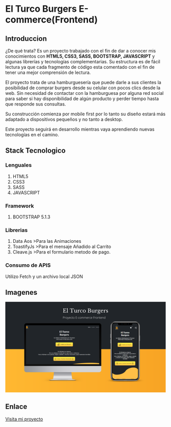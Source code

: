 # El Turco Burgers E-commerce(Frontend)

## Introduccion

¿De qué trata?
Es un proyecto trabajado con el fin de dar a conocer mis conocimientos con **HTML5, CSS3, SASS, BOOTSTRAP, JAVASCRIPT** y algunas librerías y tecnologías complementarias. Su estructura es de fácil lectura ya que cada fragmento de código esta comentado con el fin de tener una mejor comprensión de lectura.
 
El proyecto trata de una hamburguesería que puede darle a sus clientes la posibilidad de comprar burgers desde su celular con pocos clics desde la web. Sin necesidad de contactar con la hamburguesa por alguna red social para saber si hay disponibilidad de algún producto y perder tiempo hasta que responde sus consultas.
 
Su construcción comienza por mobile first por lo tanto su diseño estará más adaptado a dispositivos pequeños y no tanto a desktop.
 
Este proyecto seguirá en desarrollo mientras vaya aprendiendo nuevas tecnologías en el camino.

## Stack Tecnologico 

### Lenguales
1. HTML5
2. CSS3
3. SASS
4. JAVASCRIPT 

### Framework
1. BOOTSTRAP 5.1.3

### Librerias
1. Data Aos >Para las Animaciones 
2. ToastifyJs >Para el mensaje Añadido al Carrito
3. Cleave.js >Para el formulario metodo de pago.

### Consumo de APIS 
Utilizo Fetch y un archivo local JSON 

## Imagenes 

![Portada](./assets/El%20Turco%20Burgers%20Portada.png)

## Enlace

[Visita mi proyecto](https://augustogutierrez288.github.io/ElTurcoBurgers-WebSite/)